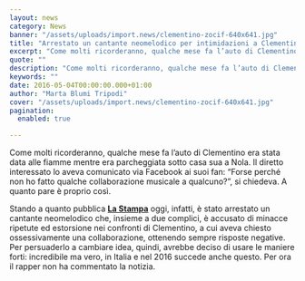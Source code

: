 ```yaml
---
layout: news
category: News
banner: "/assets/uploads/import.news/clementino-zocif-640x641.jpg"
title: "Arrestato un cantante neomelodico per intimidazioni a Clementino"
excerpt: "Come molti ricorderanno, qualche mese fa l’auto di Clementino era stata data alle fiamme mentre era parcheggiata sotto casa sua a Nola. Il diretto interessato lo aveva comunicato via Facebook ai suoi fan: “Forse perché non ho fatto qualche collaborazione musicale a qualcuno?”, si chiedeva. A quanto pare è proprio così. Stando a quanto pubblica [&hellip"
quote: ""
description: "Come molti ricorderanno, qualche mese fa l’auto di Clementino era stata data alle fiamme mentre era parcheggiata sotto casa sua a Nola. Il diretto interessato lo aveva comunicato via Facebook ai suoi fan: “Forse perché non ho fatto qualche collaborazione musicale a qualcuno?”, si chiedeva. A quanto pare è proprio così. Stando a quanto pubblica [&hellip"
keywords: ""
date: 2016-05-04T00:00:00.000+01:00
author: "Marta Blumi Tripodi"
cover: "/assets/uploads/import.news/clementino-zocif-640x641.jpg"
pagination:
  enabled: true

---
```


Come molti ricorderanno, qualche mese fa l’auto di Clementino era stata data alle fiamme mentre era parcheggiata sotto casa sua a Nola. Il diretto interessato lo aveva comunicato via Facebook ai suoi fan: “Forse perché non ho fatto qualche collaborazione musicale a qualcuno?”, si chiedeva. A quanto pare è proprio così.

Stando a quanto pubblica [**La Stampa**](http://www.lastampa.it/2016/05/04/italia/cronache/minacce-a-clementino-tre-arresti-volevano-costringere-il-rapper-a-collaborare-con-un-neomelodico-QudvjwtdDg3TH3Ibxlo1KJ/pagina.html) oggi, infatti, è stato arrestato un cantante neomelodico che, insieme a due complici, è accusato di minacce ripetute ed estorsione nei confronti di Clementino, a cui aveva chiesto ossessivamente una collaborazione, ottenendo sempre risposte negative. Per persuaderlo a cambiare idea, quindi, avrebbe deciso di usare le maniere forti: incredibile ma vero, in Italia e nel 2016 succede anche questo. Per ora il rapper non ha commentato la notizia.